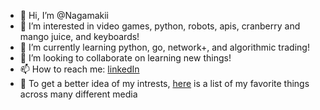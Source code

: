 - 👋 Hi, I’m @Nagamakii
- 👀 I’m interested in video games, python, robots, apis, cranberry and mango juice, and keyboards!
- 🌱 I’m currently learning python, go, network+, and algorithmic trading!
- 💞️ I’m looking to collaborate on learning new things!
- 📫 How to reach me: [linkedIn](https://www.linkedin.com/in/evan-quah-0052a01b4/)
- 🥞 To get a better idea of my intrests, [here](https://github.com/Nagamakii/My-Favorite-Things.git) is a list of my favorite things across many different media

<!---
Nagamakii/Nagamakii is a ✨ special ✨ repository because its `README.md` (this file) appears on your GitHub profile.
You can click the Preview link to take a look at your changes.
--->
